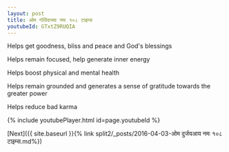 ```yaml
---
layout: post
title: ओम गोविंदाच्या नमः १०८ टाइम्स
youtubeId: GTxtZ9RUQIA
---
```

 
 
Helps get goodness, bliss and peace and God's blessings
 
Helps remain focused, help generate inner energy 
 
Helps boost physical and mental health 
 
Helps remain grounded and generates a sense of gratitude towards the greater power 
 
Helps reduce bad karma
 
 
 
 


{% include youtubePlayer.html id=page.youtubeId %}
 
[Next]({{ site.baseurl }}{% link  split2/_posts/2016-04-03-ओम दुर्जयआय नमः १०८ टाइम्स.md%})
 
